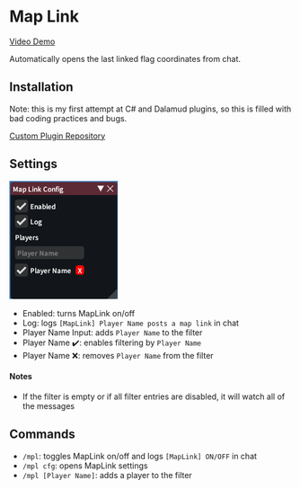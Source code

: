# Map Link

[Video Demo](https://github.com/user-attachments/assets/1f7bfdab-98aa-4c1d-8b1e-e8294bd4b2f2)

Automatically opens the last linked flag coordinates from chat.

## Installation

Note: this is my first attempt at C# and Dalamud plugins, so this is filled with bad coding practices and bugs.

[Custom Plugin Repository](https://gist.githubusercontent.com/sofia819/fb17fff59d39923fde123538dbf8b92b/raw/sofia-plugins.json)

## Settings

![settings](settings.png)

-   Enabled: turns MapLink on/off
-   Log: logs `[MapLink] Player Name posts a map link` in chat
-   Player Name Input: adds `Player Name` to the filter
-   Player Name :heavy_check_mark:: enables filtering by `Player Name`
-   Player Name :x:: removes `Player Name` from the filter

#### Notes

-   If the filter is empty or if all filter entries are disabled, it will watch all of the messages

## Commands

-   `/mpl`: toggles MapLink on/off and logs `[MapLink] ON/OFF` in chat
-   `/mpl cfg`: opens MapLink settings
-   `/mpl [Player Name]`: adds a player to the filter
